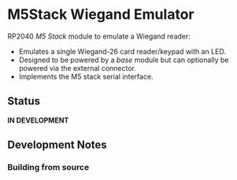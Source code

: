 # M5Stack Wiegand Emulator

RP2040 _M5 Stack_ module to emulate a Wiegand reader:

- Emulates a single Wiegand-26 card reader/keypad with an LED. 
- Designed to be powered by a _base_ module but can optionally be powered via the external connector.
- Implements the M5 stack serial interface.

## Status

**IN DEVELOPMENT**

## Development Notes

### Building from source
